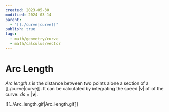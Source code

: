 ```yaml
---
created: 2023-05-30
modified: 2024-03-14
parent:
  - "[[./curve|curve]]"
publish: true
tags:
  - math/geometry/curve
  - math/calculus/vector
---
```

# Arc Length
*Arc length* $s$ is the distance between two points alone a section of a [[./curve|curve]]. It can be calculated by integrating the speed $|\mathbf{v}|$ of of the curve: $ds = |\mathbf{v}|$.

![[../Arc_length.gif|Arc_length.gif]]